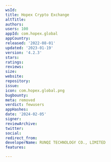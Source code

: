```yaml
---
wsId: 
title: Hopex Crypto Exchange
altTitle: 
authors: 
users: 100
appId: com.hopex.global
appCountry: 
released: '2022-08-01'
updated: '2023-01-19'
version: '4.2.3'
stars: 
ratings: 
reviews: 
size: 
website: 
repository: 
issue: 
icon: com.hopex.global.png
bugbounty: 
meta: removed
verdict: fewusers
appHashes: 
date: '2024-02-05'
signer: 
reviewArchive: 
twitter: 
social: 
redirect_from: 
developerName: RUNQI TECHNOLOGY CO., LIMITED
features: 

---
```


